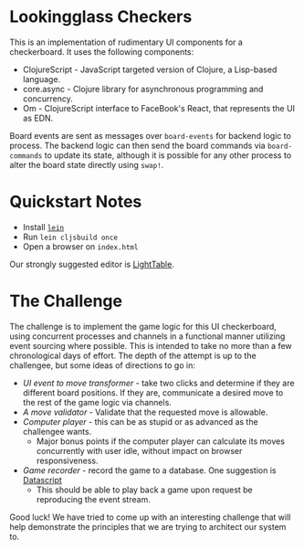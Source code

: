 Lookingglass Checkers
=====================

This is an implementation of rudimentary UI components for a checkerboard.  It uses the following components:

* ClojureScript - JavaScript targeted version of Clojure, a Lisp-based language.
* core.async - Clojure library for asynchronous programming and concurrency.
* Om - ClojureScript interface to FaceBook's React, that represents the UI as EDN.

Board events are sent as messages over `board-events` for backend logic to process.  The backend logic can then send the board commands via `board-commands` to update its state, although it is possible for any other process to alter the board state directly using `swap!`.

Quickstart Notes
================

* Install [`lein`](http://leiningen.org/)
* Run `lein cljsbuild once`
* Open a browser on `index.html`

Our strongly suggested editor is [LightTable](http://lighttable.com/).

The Challenge
=============

The challenge is to implement the game logic for this UI checkerboard, using concurrent processes and channels in a functional manner utilizing event sourcing where possible.  This is intended to take no more than a few chronological days of effort.  The depth of the attempt is up to the challengee, but some ideas of directions to go in:

* *UI event to move transformer* - take two clicks and determine if they are different board positions.  If they are, communicate a desired move to the rest of the game logic via channels.
* *A move validator* - Validate that the requested move is allowable.
* *Computer player* - this can be as stupid or as advanced as the challengee wants.
	* Major bonus points if the computer player can calculate its moves concurrently with user idle, without impact on browser responsiveness.
* *Game recorder* - record the game to a database.  One suggestion is [Datascript](https://github.com/tonsky/datascript)
	* This should be able to play back a game upon request be reproducing the event stream.

Good luck!  We have tried to come up with an interesting challenge that will help demonstrate the principles that we are trying to architect our system to.
